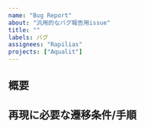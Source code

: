 ```yaml
---
name: "Bug Report"
about: "汎用的なバグ報告用issue"
title: ""
labels: バグ
assignees: "Rapilias"
projects: ["Aqualit"]
---
```


## 概要

## 再現に必要な遷移条件/手順

